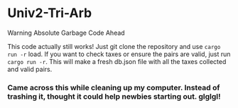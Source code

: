 # Univ2-Tri-Arb
Warning Absolute Garbage Code Ahead

This code actually still works! Just git clone the repository and use `cargo run -r` load. If you want to check taxes or ensure the pairs are valid, just run `cargo run -r`. This will make a fresh db.json file with all the taxes collected and valid pairs.
### Came across this while cleaning up my computer. Instead of trashing it, thought it could help newbies starting out. glglgl!